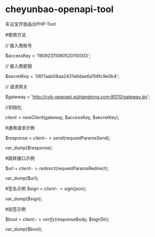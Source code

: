 # cheyunbao-openapi-tool
车云宝开放品台PHP-Tool

#使用方法

// 接入商账号

$accessKey     = '19092311080520110003';

// 接入商密钥

$secretKey     = '06f7aab08aa2431e6dae6a156fc9e0b4';

// 请求网关

$gateway       = 'http://cyb-openapi.qizhangtong.com:8070/gateway.do';

//初始化

$client        = new Client($gateway, $accessKey, $secretKey);

#通用请求示例

$response   = $client->send($requestParamsSend);

var_dump($response);

#跳转接口示例

$url        = $client->redirect($requestParamsRedirect);

var_dump($url);

#签名示例
$sign       = $client->sign($json);

var_dump($sign);

#验签示例

$bool           = $client->verify($responseBody, $signStr);

var_dump($bool);


